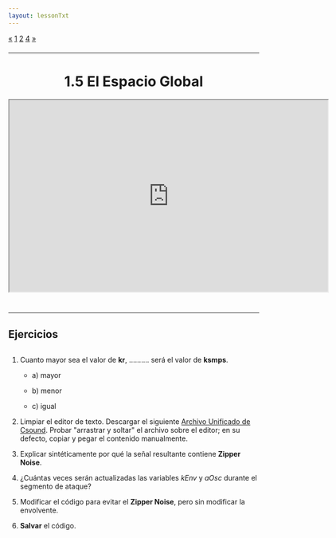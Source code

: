 ```yaml
---
layout: lessonTxt
---
```


<div class="paginationDiv">
<div class="pagination">
  <a onclick="loadOnClick('{{site.baseurl}}/lessons/sintesis_aditiva/chapter1/1.1.5/a/', '1.1.5-a.html','1.1.5-a.csd', false)" href="javascript:void(0);">&laquo;</a>
  <a onclick="loadOnClick('{{site.baseurl}}/lessons/sintesis_aditiva/chapter1/1.1.5/a/', '1.1.5-a.html','1.1.5-a.csd', false)" href="javascript:void(0);">1</a>
  <a class="active" href="#">2</a>
  <a onclick="loadOnClick('{{site.baseurl}}/lessons/sintesis_aditiva/chapter1/1.1.5/d/', '1.1.5-d.html','1.1.5-d.csd', false)" href="javascript:void(0);">4</a>
  <a href="#">&raquo;</a>
</div>
</div>
<br style="display: block; content: ''; margin-top: 20px;">
<hr>
<br style="display: block; content: ''; margin-top: 40px;">

# <center>1.5 El Espacio Global</center>
<div class="video-container">
<iframe src="https://docs.google.com/file/d/10Fj2-Kwe-R4OuHL30UQh_6x9Ftdy66L_/preview" width="640" height="385" allowfullscreen="true"></iframe>
</div>

<br style="display: block; content: ''; margin-top: 40px;">
<hr>
<br style="display: block; content: ''; margin-top: 20px;">


## Ejercicios

<br style="display: block; content: ''; margin-top: 30px;">

1. Cuanto mayor sea el valor de <b>kr</b>, .......... será el valor de <b>ksmps</b>.

      - a) mayor

      - b) menor

      - c) igual


2. Limpiar el editor de texto. Descargar el siguiente <a href="{{site.baseurl}}/lessons/sintesis_aditiva/chapter1/1.1.5/b/Ejercicio_11.csd">Archivo Unificado de Csound</a>. Probar "arrastrar y soltar" el archivo sobre el editor; en su defecto, copiar y pegar el contenido manualmente.

3. Explicar sintéticamente por qué la señal resultante contiene <b>Zipper Noise</b>.

4. ¿Cuántas veces serán actualizadas las variables <i>kEnv</i> y <i>aOsc</i> durante el segmento de ataque?

5. Modificar el código para evitar el <b>Zipper Noise</b>, pero sin modificar la envolvente.

6. <b>Salvar</b> el código.

<br>
